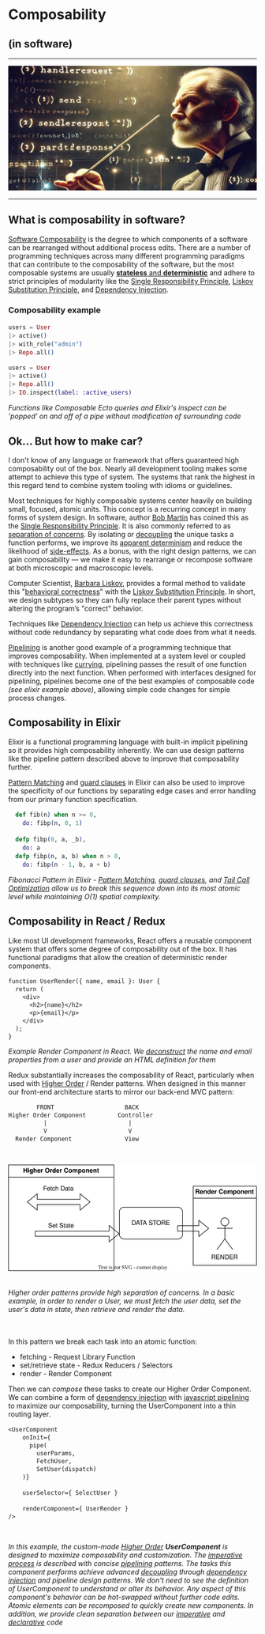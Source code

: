 # Composability
## (in software)

---

![masked man photo](https://raw.githubusercontent.com/Macioa/MinCurryPipe/main/_logo_adjusted.png)

---
## **What is composability in software?**

[Software Composability](https://en.wikipedia.org/wiki/Composability) is the degree to which components of a software can be rearranged without additional process edits. There are a number of programming techniques across many different programming paradigms that can contribute to the composability of the software, but the most composable systems are usually [**stateless** and **deterministic**](https://github.com/Macioa/ImmutableStuff/blob/main/determinism.md) and adhere to strict principles of modularity like the [Single Responsibility Principle](https://en.wikipedia.org/wiki/Single-responsibility_principle), [Liskov Substitution Principle](https://en.wikipedia.org/wiki/Liskov_substitution_principle), and [Dependency Injection](https://en.wikipedia.org/wiki/Dependency_injection).

### Composability example
```elixir
users = User
|> active()
|> with_role("admin")
|> Repo.all()
```
```elixir
users = User
|> active()
|> Repo.all()
|> IO.inspect(label: :active_users)
```
*Functions like Composable Ecto queries and Elixir's inspect can be 'popped' on and off of a pipe without modification of surrounding code*

## Ok... But how to make car?

I don't know of any language or framework that offers guaranteed high composability out of the box. Nearly all development tooling makes some attempt to achieve this type of system. The systems that rank the highest in this regard tend to combine system tooling with idioms or guidelines. 

Most techniques for highly composable systems center heavily on building small, focused, atomic units. This concept is a recurring concept in many forms of system design. In software, author [Bob Martin](https://en.wikipedia.org/wiki/Robert_C._Martin) has coined this as the [Single Responsibility Principle](https://en.wikipedia.org/wiki/Single-responsibility_principle). It is also commonly referred to as [separation of concerns](https://en.wikipedia.org/wiki/Separation_of_concerns). By isolating or [decoupling](https://en.wikipedia.org/wiki/Loose_coupling) the unique tasks a function performs, we improve its [apparent determinism](https://github.com/Macioa/ImmutableStuff/blob/main/determinism.md) and reduce the likelihood of [side-effects](<https://en.wikipedia.org/wiki/Side_effect_(computer_science)>). As a bonus, with the right design patterns, we can gain composability — we make it easy to rearrange or recompose software at both microscopic and macroscopic levels.

Computer Scientist, [Barbara Liskov](https://en.wikipedia.org/wiki/Barbara_Liskov), provides a formal method to validate this "[behavioral correctness](https://en.wikipedia.org/wiki/Behavioral_subtyping)" with the [Liskov Substitution Principle](https://en.wikipedia.org/wiki/Liskov_substitution_principle). In short, we design subtypes so they can fully replace their parent types without altering the program’s "correct" behavior.

Techniques like [Dependency Injection](https://en.wikipedia.org/wiki/Dependency_injection) can help us achieve this correctness without code redundancy by separating what code does from what it needs.

[Pipelining](https://en.wikipedia.org/wiki/Pipeline_(computing)) is another good example of a programming technique that improves composability. When implemented at a system level or coupled with techniques like [currying](https://en.wikipedia.org/wiki/Currying), pipelining passes the result of one function directly into the next function. When performed with interfaces designed for pipelining, pipelines become one of the best examples of composable code *(see elixir example above)*, allowing simple code changes for simple process changes.

## Composability in Elixir

Elixir is a functional programming language with built-in implicit pipelining so it provides high composability inherently. We can use design patterns like the pipeline pattern described above to improve that composability further.

[Pattern Matching](https://en.wikipedia.org/wiki/Pattern_matching) and [guard clauses](https://hexdocs.pm/elixir/main/patterns-and-guards.html) in Elixir can also be used to improve the specificity of our functions by separating edge cases and error handling from our primary function specification.

```elixir
  def fib(n) when n >= 0, 
    do: fibp(n, 0, 1)

  defp fibp(0, a, _b), 
    do: a
  defp fibp(n, a, b) when n > 0, 
    do: fibp(n - 1, b, a + b)
```
*Fibonacci Pattern in Elixir - [Pattern Matching](https://en.wikipedia.org/wiki/Pattern_matching), [guard clauses](https://hexdocs.pm/elixir/main/patterns-and-guards.html), and [Tail Call Optimization](https://en.wikipedia.org/wiki/Tail_call_optimization) allow us to break this sequence down into its most atomic level while maintaining O(1) spatial complexity.*

## Composability in React / Redux

Like most UI development frameworks, React offers a reusable component system that offers some degree of composability out of the box. It has functional paradigms that allow the creation of deterministic render components.
```tsx
function UserRender({ name, email }: User {
  return (
    <div>
      <h2>{name}</h2>
      <p>{email}</p>
    </div>
  );
}
```
*Example Render Component in React. We [deconstruct](https://en.wikipedia.org/wiki/Assignment_(computer_science)) the name and email properties from a user and provide an HTML definition for them*

Redux substantially increases the composability of React, particularly when used with [Higher Order](https://en.wikipedia.org/wiki/Higher-order_function) / Render patterns. When designed in this manner our front-end architecture starts to mirror our back-end MVC pattern:
```
        FRONT                    BACK
Higher Order Component         Controller
          |                       |
          V                       V
  Render Component               View
```
<br>

![higher order and render components](https://raw.githubusercontent.com/Macioa/ImmutableStuff/master/higherorder.drawio.svg)
<br><br>

*Higher order patterns provide high separation of concerns. In a basic example, in order to render a User, we must fetch the user data, set the user's data in state, then retrieve and render the data.*

<br><br>
In this pattern we break each task into an atomic function:
* fetching - Request Library Function
* set/retrieve state - Redux Reducers / Selectors
* render - Render Component

Then we can *compose* these tasks to create our Higher Order Component. We can combine a form of [dependency injection](https://en.wikipedia.org/wiki/Dependency_injection) with [javascript pipelining](https://github.com/Macioa/MinCurryPipe) to maximize our composability, turning the UserComponent into a thin routing layer.
```tsx
<UserComponent
    onInit={
      pipe(
        userParams,
        FetchUser,
        SetUser(dispatch)
    )}

    userSelector={ SelectUser }

    renderComponent={ UserRender }
/>
```
<br>

 *In this example, the custom-made [Higher Order](https://en.wikipedia.org/wiki/Higher-order_function) **UserComponent** is designed to maximize composability and customization. The [imperative process](https://en.wikipedia.org/wiki/Imperative_programming) is described with concise [pipelining](https://github.com/Macioa/MinCurryPipe) patterns. The tasks this component performs achieve advanced [decoupling](https://en.wikipedia.org/wiki/Loose_coupling) through [dependency injection](https://en.wikipedia.org/wiki/Dependency_injection) and pipeline design patterns. We don't need to see the definition of UserComponent to understand or alter its behavior. Any aspect of this component's behavior can be hot-swapped without further code edits. Atomic elements can be recomposed to quickly create new components. In addition, we provide clean separation between our [imperative](https://en.wikipedia.org/wiki/Imperative_programming) and [declarative](https://en.wikipedia.org/wiki/Declarative_programming) code*